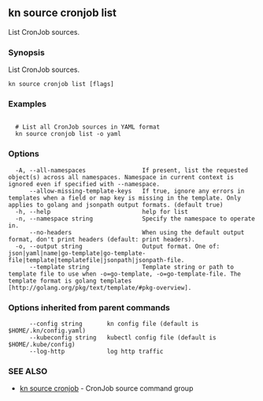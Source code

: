 ## kn source cronjob list

List CronJob sources.

### Synopsis

List CronJob sources.

```
kn source cronjob list [flags]
```

### Examples

```

  # List all CronJob sources in YAML format
  kn source cronjob list -o yaml
```

### Options

```
  -A, --all-namespaces                If present, list the requested object(s) across all namespaces. Namespace in current context is ignored even if specified with --namespace.
      --allow-missing-template-keys   If true, ignore any errors in templates when a field or map key is missing in the template. Only applies to golang and jsonpath output formats. (default true)
  -h, --help                          help for list
  -n, --namespace string              Specify the namespace to operate in.
      --no-headers                    When using the default output format, don't print headers (default: print headers).
  -o, --output string                 Output format. One of: json|yaml|name|go-template|go-template-file|template|templatefile|jsonpath|jsonpath-file.
      --template string               Template string or path to template file to use when -o=go-template, -o=go-template-file. The template format is golang templates [http://golang.org/pkg/text/template/#pkg-overview].
```

### Options inherited from parent commands

```
      --config string       kn config file (default is $HOME/.kn/config.yaml)
      --kubeconfig string   kubectl config file (default is $HOME/.kube/config)
      --log-http            log http traffic
```

### SEE ALSO

* [kn source cronjob](kn_source_cronjob.md)	 - CronJob source command group


